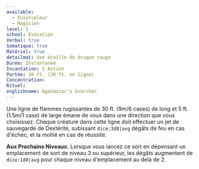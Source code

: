 ```yaml
---
available:
  - Ensorceleur
  - Magicien
level: 2
school: Évocation
Verbal: true
Somatique: true
Matériel: true
detailmat: Une écaille de dragon rouge
Durée: Instantanée
Incantation: 1 Action
Portée: 30 ft. (30 ft. en ligne)
Concentration: 
Rituel: 
englishname: Aganazzar's Scorcher
---
```

Une ligne de flammes rugissantes  de 30 ft. (9m/6 cases) de long et 5 ft. (1.5m/1 case) de large émane de vous dans une direction que vous choisissez. Chaque créature dans cette ligne doit effectuer un jet de sauvegarde de Dextérité, subissant `dice:3d8|avg` dégâts de feu en cas d'échec, et la moitié en cas de réussite.

**Aux Prochains Niveaux.** Lorsque vous lancez ce sort en dépensant un emplacement de sort de niveau 3 ou supérieur, les dégâts augmentent de `dice:1d8|avg` pour chaque niveau d'emplacement au delà de 2.
